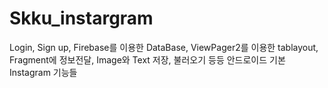# Skku_instargram
Login, Sign up, Firebase를 이용한 DataBase, ViewPager2를 이용한 tablayout, Fragment에 정보전달, Image와 Text 저장, 불러오기 등등 안드로이드 기본 Instagram 기능들
